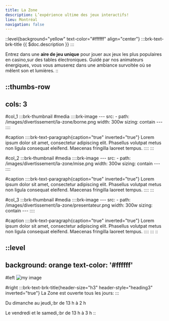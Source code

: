 ```yaml
---
title: La Zone
description: L’expérience ultime des jeux interactifs!
lieu: Montréal
navigation: false
---
```


::level{background="yellow" text-color="#ffffff" align="center"}
  :::brk-text-brk-title
  {{ $doc.description }}
  :::

Entrez dans une **aire de jeu unique** pour jouer aux jeux les plus populaires en casino,sur des tables électroniques. Guidé par nos animateurs énergiques, vous vous amuserez dans une ambiance survoltée où se mêlent son et lumières.
::

::thumbs-row
---
cols: 3
---
#col_1
  :::brk-thumbnail
  #media
    ::::brk-image
    ---
    src:
      - path: /images/divertissement/la-zone/borne.png
        width: 300w
    sizing: contain
    ---
    ::::
  
  #caption
    ::::brk-text-paragraph{caption="true" inverted="true"}
    Lorem ipsum dolor sit amet, consectetur adipiscing elit. Phasellus volutpat metus non ligula consequat eleifend. Maecenas fringilla laoreet tempus.
    ::::
  :::

#col_2
  :::brk-thumbnail
  #media
    ::::brk-image
    ---
    src:
      - path: /images/divertissement/la-zone/mise.png
        width: 300w
    sizing: contain
    ---
    ::::
  
  #caption
    ::::brk-text-paragraph{caption="true" inverted="true"}
    Lorem ipsum dolor sit amet, consectetur adipiscing elit. Phasellus volutpat metus non ligula consequat eleifend. Maecenas fringilla laoreet tempus.
    ::::
  :::

#col_3
  :::brk-thumbnail
  #media
    ::::brk-image
    ---
    src:
      - path: /images/divertissement/la-zone/presentateur.png
        width: 300w
    sizing: contain
    ---
    ::::
  
  #caption
    ::::brk-text-paragraph{caption="true" inverted="true"}
    Lorem ipsum dolor sit amet, consectetur adipiscing elit. Phasellus volutpat metus non ligula consequat eleifend. Maecenas fringilla laoreet tempus.
    ::::
  :::
::

::level
---
background: orange
text-color: '#ffffff'
---
#left
![my image](/images/divertissement/la-zone/image_400.jpg)

#right
  :::brk-text-brk-title{header-size="h3" header-style="heading3" inverted="true"}
  La Zone est ouverte tous les jours:
  :::

Du dimanche au jeudi,\:br
de 13 h à 2 h

Le vendredi et le samedi,\:br
de 13 h à 3 h
::
